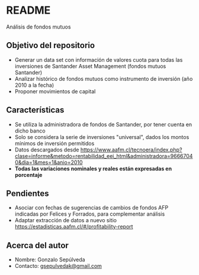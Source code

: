 # README #

Análisis de fondos mutuos

## Objetivo del repositorio ##

* Generar un data set con información de valores cuota para todas las inversiones de Santander Asset Management (fondos mutuos Santander)
* Analizar histórico de fondos mutuos como instrumento de inversión (año 2010 a la fecha)
* Proponer movimientos de capital

## Características ##

* Se utiliza la administradora de fondos de Santander, por tener cuenta en dicho banco
* Solo se considera la serie de inversiones "universal", dados los montos mínimos de inversión permitidos
* Datos descargados desde https://www.aafm.cl/tecnoera/index.php?clase=informe&metodo=rentabilidad_eei_html&administradora=96667040&dia=1&mes=1&anio=2010
* **Todas las variaciones nominales y reales están expresadas en porcentaje**

## Pendientes ##

* Asociar con fechas de sugerencias de cambios de fondos AFP indicadas por Felices y Forrados, para complementar análisis
* Adaptar extracción de datos a nuevo sitio https://estadisticas.aafm.cl/#/profitability-report

## Acerca del autor ##

* Nombre: Gonzalo Sepúlveda
* Contacto: gsepulvedak@gmail.com